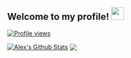 ## Welcome to my profile! <img src="https://raw.githubusercontent.com/MartinHeinz/MartinHeinz/master/wave.gif" width="30px">

[![Profile views](https://gpvc.arturio.dev/alexwholland)](https://github.com/alexwholland)


<a href="https://github.com/alexwholland">
<img align="center" alt="Alex's Github Stats" src="https://github-readme-stats.codestackr.vercel.app/api?username=alexwholland&show_icons=true&hide_border=false&count_private=true&include_all_commits=true&theme=radical" /></a>
<a href="https://github.com/alexwholland">
  <img align="center" src="https://github-readme-stats.anuraghazra1.vercel.app/api/top-langs/?username=alexwholland&layout=compact&theme=radical" />
</a>
